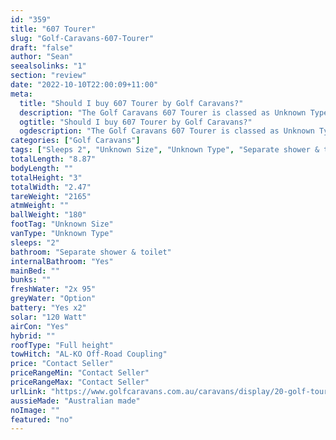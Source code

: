 ```yaml
---
id: "359"
title: "607 Tourer"
slug: "Golf-Caravans-607-Tourer"
draft: "false"
author: "Sean"
seealsolinks: "1"
section: "review"
date: "2022-10-10T22:00:09+11:00"
meta:
  title: "Should I buy 607 Tourer by Golf Caravans?"
  description: "The Golf Caravans 607 Tourer is classed as Unknown Type, and sleeps 2 people. It is Australian made and comes in at Unknown Size. It generally has Separate shower & toilet."
  ogtitle: "Should I buy 607 Tourer by Golf Caravans?"
  ogdescription: "The Golf Caravans 607 Tourer is classed as Unknown Type, and sleeps 2 people. It is Australian made and comes in at Unknown Size. It generally has Separate shower & toilet."
categories: ["Golf Caravans"]
tags: ["Sleeps 2", "Unknown Size", "Unknown Type", "Separate shower & toilet", "Full height", "Price Unknown"]
totalLength: "8.87"
bodyLength: ""
totalHeight: "3"
totalWidth: "2.47"
tareWeight: "2165"
atmWeight: ""
ballWeight: "180"
footTag: "Unknown Size"
vanType: "Unknown Type"
sleeps: "2"
bathroom: "Separate shower & toilet"
internalBathroom: "Yes"
mainBed: ""
bunks: ""
freshWater: "2x 95"
greyWater: "Option"
battery: "Yes x2"
solar: "120 Watt"
airCon: "Yes"
hybrid: ""
roofType: "Full height"
towHitch: "AL-KO Off-Road Coupling"
price: "Contact Seller"
priceRangeMin: "Contact Seller"
priceRangeMax: "Contact Seller"
urlLink: "https://www.golfcaravans.com.au/caravans/display/20-golf-tourer-range-/"
aussieMade: "Australian made"
noImage: ""
featured: "no"
---
```

